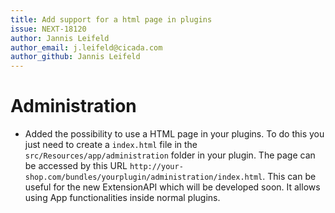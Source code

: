 ```yaml
---
title: Add support for a html page in plugins
issue: NEXT-18120
author: Jannis Leifeld
author_email: j.leifeld@cicada.com 
author_github: Jannis Leifeld
---
```

# Administration
* Added the possibility to use a HTML page in your plugins. To do this you just need to create a `index.html` file in the `src/Resources/app/administration` folder in your plugin. The page can be accessed by this URL `http://your-shop.com/bundles/yourplugin/administration/index.html`. This can be useful for the new ExtensionAPI which will be developed soon. It allows using App functionalities inside normal plugins.
